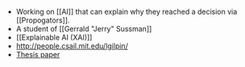 - Working on [[AI]] that can explain why they reached a decision via [[Propogators]].
- A student of [[Gerrald "Jerry" Sussman]]
- [[Explainable AI (XAI)]]
- http://people.csail.mit.edu/lgilpin/
- [Thesis paper](https://scholar.google.com/citations?view_op=view_citation&hl=en&user=UFT_ijYAAAAJ&citation_for_view=UFT_ijYAAAAJ:roLk4NBRz8UC)
